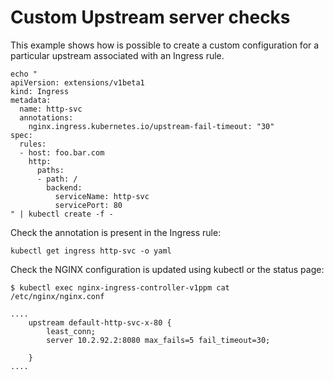 # Custom Upstream server checks

This example shows how is possible to create a custom configuration for a particular upstream associated with an Ingress rule.

```
echo "
apiVersion: extensions/v1beta1
kind: Ingress
metadata:
  name: http-svc
  annotations:
    nginx.ingress.kubernetes.io/upstream-fail-timeout: "30"
spec:
  rules:
  - host: foo.bar.com
    http:
      paths:
      - path: /
        backend:
          serviceName: http-svc
          servicePort: 80
" | kubectl create -f -
```

Check the annotation is present in the Ingress rule:
```
kubectl get ingress http-svc -o yaml
```

Check the NGINX configuration is updated using kubectl or the status page:

```
$ kubectl exec nginx-ingress-controller-v1ppm cat /etc/nginx/nginx.conf
```

```
....
    upstream default-http-svc-x-80 {
        least_conn;
        server 10.2.92.2:8080 max_fails=5 fail_timeout=30;

    }
....
```
